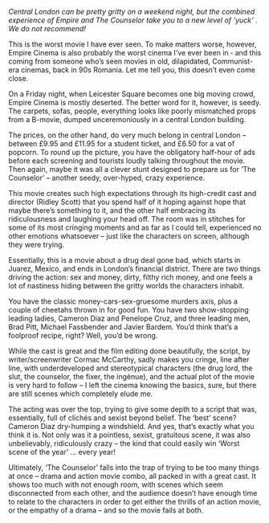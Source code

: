 *Central London can be pretty gritty on a weekend night, but the combined experience of Empire and The Counselor take you to a new level of ‘yuck’ . We do not recommend!*

This is the worst movie I have ever seen. To make matters worse, however, Empire Cinema is also probably the worst cinema I’ve ever been in ‑ and this coming from someone who’s seen movies in old, dilapidated, Communist-era cinemas, back in 90s Romania. Let me tell you, this doesn’t even come close. 

On a Friday night, when Leicester Square becomes one big moving crowd, Empire Cinema is mostly deserted. The better word for it, however, is seedy. The carpets, sofas, people, everything looks like poorly mismatched props from a B-movie,  dumped unceremoniously in a central London building. 

The prices, on the other hand, do very much belong in central London – between £9.95 and £11.95 for a student ticket, and £6.50 for a vat of popcorn. To round up the picture, you have the obligatory half-hour of ads before each screening and tourists loudly talking throughout the movie. Then again, maybe it was all a clever stunt designed to prepare us for ‘The Counselor’ – another seedy, over-hyped, crazy experience.

This movie creates such high expectations through its high-credit cast and director (Ridley Scott) that you spend half of it hoping against hope that maybe there’s something to it, and the other half embracing its ridiculousness and laughing your head off. The room was in stitches for some of its most cringing moments and as far as I could tell, experienced no other emotions whatsoever – just like the characters on screen, although they were trying. 

Essentially, this is a movie about a drug deal gone bad, which starts in Juarez, Mexico, and ends  in London’s financial district. There are two things driving the action: sex and money, dirty, filthy rich money, and one feels a lot of nastiness hiding between the gritty worlds the characters inhabit. 

You have the classic money-cars-sex-gruesome murders axis, plus a couple of cheetahs thrown in for good fun. You have two show-stopping leading ladies, Cameron Diaz and Penelope Cruz, and three leading men, Brad Pitt, Michael Fassbender and Javier Bardem. You’d think that’s a foolproof recipe, right? Well, you’d be wrong.

While the cast is great and the film editing done beautifully, the script, by writer/screenwriter Cormac McCarthy, sadly makes you cringe, line after line, with underdeveloped and stereotypical characters (the drug lord, the slut, the counselor, the fixer, the ingénue), and the actual plot of the movie is very hard to follow – I left the cinema knowing the basics, sure, but there are still scenes which completely elude me. 

The acting was over the top, trying to give some depth to a script that was, essentially, full of clichés and sexist beyond belief. The ‘best’ scene? Cameron Diaz dry-humping a windshield. And yes, that’s exactly what you think it is. Not only was it a pointless, sexist, gratuitous scene, it was also unbelievably, ridiculously crazy – the kind that could easily win ‘Worst scene of the year’ … every year!

Ultimately, ‘The Counselor’ falls into the trap of trying to be too many things at once – drama and action movie combo, all packed in with a great cast. It shows too much with not enough room, with scenes which seem disconnected from each other, and the audience doesn’t have enough time to relate to the characters in order to get either the thrills of an action movie, or the empathy of a drama – and so the movie fails at both.  

